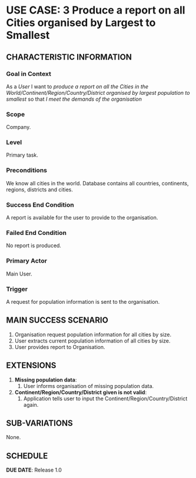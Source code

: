 # USE CASE: 3 Produce a report on all Cities organised by Largest to Smallest

## CHARACTERISTIC INFORMATION

### Goal in Context

As a *User* I want to *produce a report on all the Cities in the World/Continent/Region/Country/District organised by largest population to smallest* so that *I meet the demands of the organisation* 

### Scope

Company.

### Level

Primary task.

### Preconditions

We know all cities in the world. Database contains all countries, continents, regions, districts and cities.

### Success End Condition

A report is available for the user to provide to the organisation.

### Failed End Condition

No report is produced.

### Primary Actor

Main User.

### Trigger

A request for population information is sent to the organisation.

## MAIN SUCCESS SCENARIO

1. Organisation request population information for all cities by size.
2. User extracts current population information of all cities by size.
3. User provides report to Organisation.

## EXTENSIONS

1. **Missing population data**:
    1. User informs organisation of missing population data.
2. **Continent/Region/Country/District given is not valid**:
    1. Application tells user to input the Continent/Region/Country/District again.

## SUB-VARIATIONS

None.

## SCHEDULE

**DUE DATE**: Release 1.0
